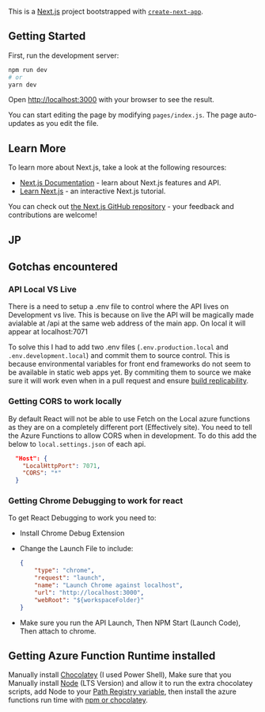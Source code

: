 This is a [Next.js](https://nextjs.org/) project bootstrapped with [`create-next-app`](https://github.com/zeit/next.js/tree/canary/packages/create-next-app).

## Getting Started

First, run the development server:

```bash
npm run dev
# or
yarn dev
```

Open [http://localhost:3000](http://localhost:3000) with your browser to see the result.

You can start editing the page by modifying `pages/index.js`. The page auto-updates as you edit the file.

## Learn More

To learn more about Next.js, take a look at the following resources:

- [Next.js Documentation](https://nextjs.org/docs) - learn about Next.js features and API.
- [Learn Next.js](https://nextjs.org/learn) - an interactive Next.js tutorial.

You can check out [the Next.js GitHub repository](https://github.com/zeit/next.js/) - your feedback and contributions are welcome!

## JP

## Gotchas encountered

### API Local VS Live

There is a need to setup a .env file to control where the API lives on Development vs live. This is because on live the API will be magically made avialable at /api at the same web address of the main app. On local it will appear at localhost:7071

To solve this I had to add two .env files (``.env.production.local`` and ``.env.development.local``) and commit them to source control. This is because environmental variables for front end frameworks do not seem to be available in static web apps yet. By commiting them to source we make sure it will work even when in a pull request and ensure [build replicability](https://medium.com/@tacomanator/environments-with-create-react-app-7b645312c09d).

### Getting CORS to work locally

By default React will not be able to use Fetch on the Local azure functions as they are on a completely different port (Effectively site). You need to tell the Azure Functions to allow CORS when in development. To do this add the below to ``local.settings.json`` of each api.

```json
  "Host": {
    "LocalHttpPort": 7071,
    "CORS": "*"
  }
```

### Getting Chrome Debugging to work for react

To get React Debugging to work you need to:

- Install Chrome Debug Extension
- Change the Launch File to include:

    ```json
    {
        "type": "chrome",
        "request": "launch",
        "name": "Launch Chrome against localhost",
        "url": "http://localhost:3000",
        "webRoot": "${workspaceFolder}"
    }
    ```

- Make sure you run the API Launch, Then NPM Start (Launch Code), Then attach to chrome.

## Getting Azure Function Runtime installed

Manually install [Chocolatey](https://chocolatey.org/docs/installation) (I used Power Shell), Make sure that you Manually install [Node](https://phoenixnap.com/kb/install-node-js-npm-on-windows) (LTS Version) and allow it to run the extra chocolatey scripts, add Node to your [Path Registry variable](https://stackoverflow.com/questions/30318628/the-term-node-is-not-recognized-in-powershell), then install the azure functions run time with [npm or chocolatey](https://www.npmjs.com/package/azure-functions-core-tools).

